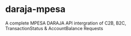 # daraja-mpesa
A complete MPESA DARAJA API intergration of C2B, B2C, TransactionStatus &amp; AccountBalance Requests
